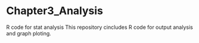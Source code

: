 # Chapter3_Analysis
R code for stat analysis
This repository cincludes R code for output analysis and graph ploting.
